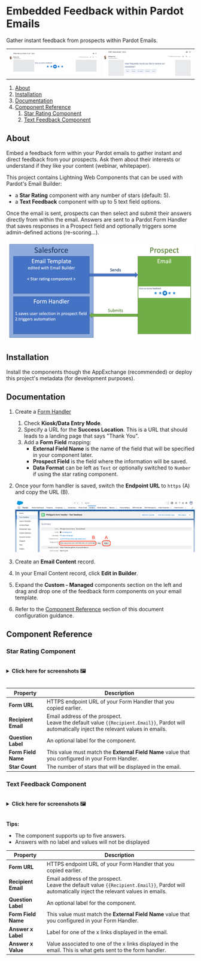 # Embedded Feedback within Pardot Emails

Gather instant feedback from prospects within Pardot Emails.

<table>
   <tr>
      <td width="50%">
         <img src="gfx/starRating-email.png" alt="Star rating component in email"/>
      </td>
      <td>
         <img src="gfx/textFeedback-email.png" alt="Text feedback component in email"/>
      </td>
   </tr>
</table>

1. [About](#about)
1. [Installation](#installation)
1. [Documentation](#documentation)
1. [Component Reference](#component-reference)
   1. [Star Rating Component](#star-rating-component)
   1. [Text Feedback Component](#text-feedback-component)

## About

Embed a feedback form within your Pardot emails to gather instant and direct feedback from your prospects. Ask them about their interests or understand if they like your content (webinar, whitepaper).

This project contains Lightning Web Components that can be used with Pardot's Email Builder:

- a **Star Rating** component with any number of stars (default: 5).
- a **Text Feedback** component with up to 5 text field options.

Once the email is sent, prospects can then select and submit their answers directly from within the email. Answers are sent to a Pardot Form Handler that saves responses in a Prospect field and optionally triggers some admin-defined actions (re-scoring...).

![Architecture](gfx/architecture.jpg)

## Installation

Install the components though the AppExchange (recommended) or deploy this project's metadata (for development purposes).

## Documentation

1. Create a [Form Handler](https://help.salesforce.com/articleView?id=sf.pardot_form_handlers.htm&type=5)

   1. Check **Kiosk/Data Entry Mode**.
   1. Specify a URL for the **Success Location**. This is a URL that should leads to a landing page that says "Thank You".
   1. Add a **Form Field** mapping:
      - **External Field Name** is the name of the field that will be specified in your component later.
      - **Prospect Field** is the field where the information will be saved.
      - **Data Format** can be left as `Text` or optionally switched to `Number` if using the star rating component.

1. Once your form handler is saved, switch the **Endpoint URL** to `https` (A) and copy the URL (B).

   ![Form Handler](gfx/form-handler.png)

1. Create an **Email Content** record.
1. In your Email Content record, click **Edit in Builder**.
1. Expand the **Custom - Managed** components section on the left and drag and drop one of the feedback form components on your email template.
1. Refer to the [Component Reference](#component-reference) section of this document configuration guidance.

## Component Reference

### Star Rating Component

<br/>
<details><summary><b> Click here for screenshots 🖼</b></summary>
    <br/>
    <p><img src="gfx/starRating-email.png" alt="Star rating component in email"/></p>
    <p><img src="gfx/starRating-builder.png" alt="Star rating component in Email Builder"/></p>
</details>
<br/>

| Property            | Description                                                                                                                                       |
| ------------------- | ------------------------------------------------------------------------------------------------------------------------------------------------- |
| **Form URL**        | HTTPS endpoint URL of your Form Handler that you copied earlier.                                                                                  |
| **Recipient Email** | Email address of the prospect.<br/>Leave the default value `{{Recipient.Email}}`, Pardot will automatically inject the relevant values in emails. |
| **Question Label**  | An optional label for the component.                                                                                                              |
| **Form Field Name** | This value must match the **External Field Name** value that you configured in your Form Handler.                                                 |
| **Star Count**      | The number of stars that will be displayed in the email.                                                                                          |

### Text Feedback Component

<br/>
<details><summary><b> Click here for screenshots 🖼</b></summary>
    <br/>
    <p><img src="gfx/textFeedback-email.png" alt="Text feedback component in email"/></p>
    <p><img src="gfx/textFeedback-builder.png" alt="Text feedback component in Email Builder"/></p>
</details>
<br/>

**Tips:**

- The component supports up to five answers.
- Answers with no label and values will not be displayed

| Property            | Description                                                                                                                                       |
| ------------------- | ------------------------------------------------------------------------------------------------------------------------------------------------- |
| **Form URL**        | HTTPS endpoint URL of your Form Handler that you copied earlier.                                                                                  |
| **Recipient Email** | Email address of the prospect.<br/>Leave the default value `{{Recipient.Email}}`, Pardot will automatically inject the relevant values in emails. |
| **Question Label**  | An optional label for the component.                                                                                                              |
| **Form Field Name** | This value must match the **External Field Name** value that you configured in your Form Handler.                                                 |
| **Answer x Label**  | Label for one of the x links displayed in the email.                                                                                              |
| **Answer x Value**  | Value associated to one of the x links displayed in the email. This is what gets sent to the form handler.                                        |
